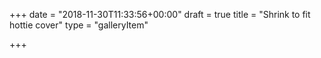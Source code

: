 +++
date = "2018-11-30T11:33:56+00:00"
draft = true
title = "Shrink to fit hottie cover"
type = "galleryItem"

+++
